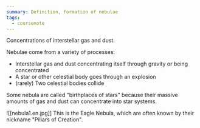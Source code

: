 ```yaml
---
summary: Definition, formation of nebulae
tags:
  - coursenote
---
```

Concentrations of interstellar gas and dust.

Nebulae come from a variety of processes:
- Interstellar gas and dust concentrating itself through gravity or being concentrated
- A star or other celestial body goes through an explosion
- (rarely) Two celestial bodies collide

Some nebula are called "birthplaces of stars" because their massive amounts of gas and dust can concentrate into star systems.

![[nebula1.en.jpg]]
This is the Eagle Nebula, which are often known by their nickname "Pillars of Creation".